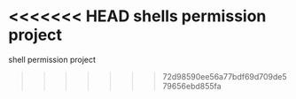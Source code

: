 <<<<<<< HEAD
shells permission project
=======
shell permission project
>>>>>>> 72d98590ee56a77bdf69d709de579656ebd855fa
